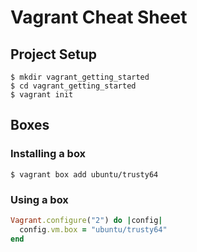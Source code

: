 # Vagrant Cheat Sheet
## Project Setup
```
$ mkdir vagrant_getting_started
$ cd vagrant_getting_started
$ vagrant init
```
## Boxes
### Installing a box
```
$ vagrant box add ubuntu/trusty64
```
### Using a box
```ruby
Vagrant.configure("2") do |config|
  config.vm.box = "ubuntu/trusty64"
end
```
